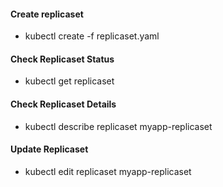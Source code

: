 #### Create replicaset
- kubectl create -f replicaset.yaml

#### Check Replicaset Status
- kubectl get replicaset

#### Check Replicaset Details
- kubectl describe replicaset myapp-replicaset

#### Update Replicaset
- kubectl edit replicaset myapp-replicaset